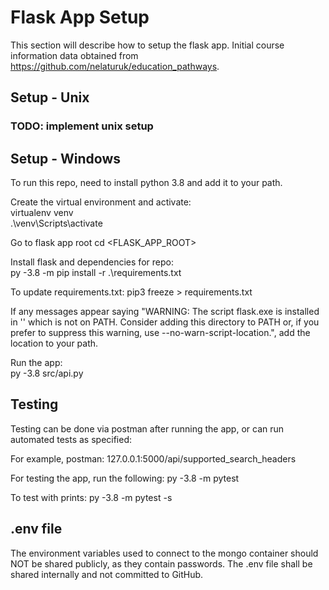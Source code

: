 # Flask App Setup

This section will describe how to setup the flask app.
Initial course information data obtained from https://github.com/nelaturuk/education_pathways.

## Setup - Unix
### TODO: implement unix setup

## Setup - Windows
To run this repo, need to install python 3.8 and add it to your path.  

Create the virtual environment and activate:   
virtualenv venv  
.\venv\Scripts\activate  

Go to flask app root
cd <FLASK_APP_ROOT>  

Install flask and dependencies for repo:  
py -3.8 -m pip install -r .\requirements.txt  

To update requirements.txt:
pip3 freeze > requirements.txt 

If any messages appear saying "WARNING: The script flask.exe is installed in '<location>' which is not on PATH.
  Consider adding this directory to PATH or, if you prefer to suppress this warning, use --no-warn-script-location.", add the location to your path.  

Run the app:  
py -3.8 src/api.py

## Testing

Testing can be done via postman after running the app,
or can run automated tests as specified:

For example, postman:
127.0.0.1:5000/api/supported_search_headers

For testing the app, run the following:
py -3.8 -m pytest

To test with prints:
py -3.8 -m  pytest -s

## .env file
The environment variables used to connect to the mongo container should NOT be shared publicly, as they
contain passwords. The .env file shall be shared internally and not committed to GitHub.

